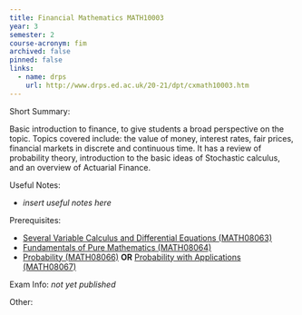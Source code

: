 ```yaml
---
title: Financial Mathematics MATH10003
year: 3
semester: 2 
course-acronym: fim
archived: false
pinned: false
links:
  - name: drps
    url: http://www.drps.ed.ac.uk/20-21/dpt/cxmath10003.htm
---
```

Short Summary: 

Basic introduction to finance, to give students a broad perspective on the topic. Topics covered include: the value of money, interest rates, fair prices, financial markets in discrete and continuous time. It has a review of probability theory, introduction to the basic ideas of Stochastic calculus, and an overview of Actuarial Finance. 

Useful Notes:

* *insert useful notes here* 

Prerequisites: 

- [Several Variable Calculus and Differential Equations (MATH08063)](/math2/#several-variable-calculus-and-differential-equations)
- [Fundamentals of Pure Mathematics (MATH08064)](/math2/#fundamentals-of-pure-mathematics)
- [Probability (MATH08066)](/math2/#probability) **OR** [Probability with Applications (MATH08067)](/math2/#probability-with-applications)

Exam Info: *not yet published*

Other:

